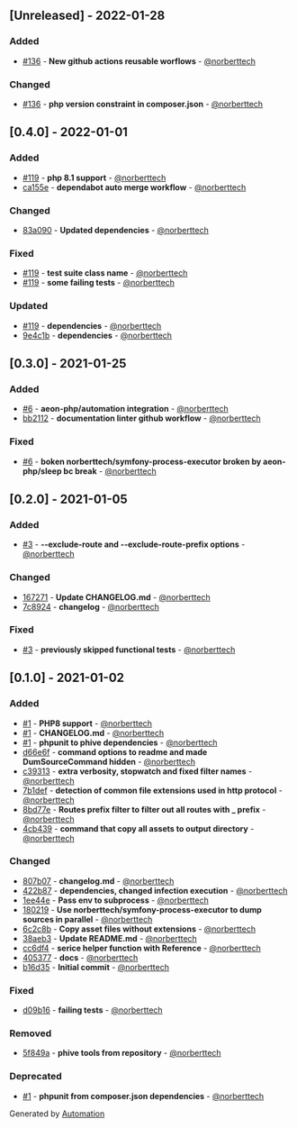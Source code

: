 ## [Unreleased] - 2022-01-28

### Added
- [#136](https://github.com/norberttech/static-content-generator-bundle/pull/136) - **New github actions reusable worflows** - [@norberttech](https://github.com/norberttech)

### Changed
- [#136](https://github.com/norberttech/static-content-generator-bundle/pull/136) - **php version constraint in composer.json** - [@norberttech](https://github.com/norberttech)

## [0.4.0] - 2022-01-01

### Added
- [#119](https://github.com/norberttech/static-content-generator-bundle/pull/119) - **php 8.1 support** - [@norberttech](https://github.com/norberttech)
- [ca155e](https://github.com/norberttech/static-content-generator-bundle/commit/ca155e2d1c503b53a3694b31155e993a2f6bde96) - **dependabot auto merge workflow** - [@norberttech](https://github.com/norberttech)

### Changed
- [83a090](https://github.com/norberttech/static-content-generator-bundle/commit/83a090bb5b8b744138e88ae7f81b44ba5ce2d87b) - **Updated dependencies** - [@norberttech](https://github.com/norberttech)

### Fixed
- [#119](https://github.com/norberttech/static-content-generator-bundle/pull/119) - **test suite class name** - [@norberttech](https://github.com/norberttech)
- [#119](https://github.com/norberttech/static-content-generator-bundle/pull/119) - **some failing tests** - [@norberttech](https://github.com/norberttech)

### Updated
- [#119](https://github.com/norberttech/static-content-generator-bundle/pull/119) - **dependencies** - [@norberttech](https://github.com/norberttech)
- [9e4c1b](https://github.com/norberttech/static-content-generator-bundle/commit/9e4c1b9b91fa2ffd90f57e0e6976a199c0345b44) - **dependencies** - [@norberttech](https://github.com/norberttech)

## [0.3.0] - 2021-01-25

### Added
- [#6](https://github.com/norberttech/static-content-generator-bundle/pull/6) - **aeon-php/automation integration** - [@norberttech](https://github.com/norberttech)
- [bb2112](https://github.com/norberttech/static-content-generator-bundle/commit/bb2112c752fdbf81f89453918681afbf5ada8310) - **documentation linter github workflow** - [@norberttech](https://github.com/norberttech)

### Fixed
- [#6](https://github.com/norberttech/static-content-generator-bundle/pull/6) - **boken norberttech/symfony-process-executor broken by aeon-php/sleep bc break** - [@norberttech](https://github.com/norberttech)

## [0.2.0] - 2021-01-05

### Added
- [#3](https://github.com/norberttech/static-content-generator-bundle/pull/3) - **--exclude-route and --exclude-route-prefix options** - [@norberttech](https://github.com/norberttech)

### Changed
- [167271](https://github.com/norberttech/static-content-generator-bundle/commit/1672719e1f4f8e0e5803a7f734ba0312c39a1f8a) - **Update CHANGELOG.md** - [@norberttech](https://github.com/norberttech)
- [7c8924](https://github.com/norberttech/static-content-generator-bundle/commit/7c892453aa993f1fb9857588614d8d007b3b0967) - **changelog** - [@norberttech](https://github.com/norberttech)

### Fixed
- [#3](https://github.com/norberttech/static-content-generator-bundle/pull/3) - **previously skipped functional tests** - [@norberttech](https://github.com/norberttech)

## [0.1.0] - 2021-01-02

### Added
- [#1](https://github.com/norberttech/static-content-generator-bundle/pull/1) - **PHP8 support** - [@norberttech](https://github.com/norberttech)
- [#1](https://github.com/norberttech/static-content-generator-bundle/pull/1) - **CHANGELOG.md** - [@norberttech](https://github.com/norberttech)
- [#1](https://github.com/norberttech/static-content-generator-bundle/pull/1) - **phpunit to phive dependencies** - [@norberttech](https://github.com/norberttech)
- [d66e6f](https://github.com/norberttech/static-content-generator-bundle/commit/d66e6fecf7311342000956e9539c5598f008b0a4) - **command options to readme and made DumSourceCommand hidden** - [@norberttech](https://github.com/norberttech)
- [c39313](https://github.com/norberttech/static-content-generator-bundle/commit/c393131ea73df07099c6a4e146843155ad34c278) - **extra verbosity, stopwatch and fixed filter names** - [@norberttech](https://github.com/norberttech)
- [7b1def](https://github.com/norberttech/static-content-generator-bundle/commit/7b1def086a9521b32b1b50417dd482ac69ad0036) - **detection of common file extensions used in http protocol** - [@norberttech](https://github.com/norberttech)
- [8bd77e](https://github.com/norberttech/static-content-generator-bundle/commit/8bd77e99e67c6b162ca36925e5266cbcc26dbb93) - **Routes prefix filter to filter out all routes with _ prefix** - [@norberttech](https://github.com/norberttech)
- [4cb439](https://github.com/norberttech/static-content-generator-bundle/commit/4cb439fbee8749cecf2b7e6d6ca68d29401b9319) - **command that copy all assets to output directory** - [@norberttech](https://github.com/norberttech)

### Changed
- [807b07](https://github.com/norberttech/static-content-generator-bundle/commit/807b07feaa6ac79157a4de67ac1406b9db60595f) - **changelog.md** - [@norberttech](https://github.com/norberttech)
- [422b87](https://github.com/norberttech/static-content-generator-bundle/commit/422b87bb31d30a2e0ca8565c22821149d853dbe9) - **dependencies, changed infection execution** - [@norberttech](https://github.com/norberttech)
- [1ee44e](https://github.com/norberttech/static-content-generator-bundle/commit/1ee44eb124ac5693ac0d4de621c9a1c33888ec97) - **Pass env to subprocess** - [@norberttech](https://github.com/norberttech)
- [180219](https://github.com/norberttech/static-content-generator-bundle/commit/18021914e8e0f9f206be7f8e926c82400fff8315) - **Use norberttech/symfony-process-executor to dump sources in parallel** - [@norberttech](https://github.com/norberttech)
- [6c2c8b](https://github.com/norberttech/static-content-generator-bundle/commit/6c2c8b8b51e4606544426bf77a75102b1116d4d5) - **Copy asset files without extensions** - [@norberttech](https://github.com/norberttech)
- [38aeb3](https://github.com/norberttech/static-content-generator-bundle/commit/38aeb36a8771cceda9913b01ba2d1875d0da4df5) - **Update README.md** - [@norberttech](https://github.com/norberttech)
- [cc6df4](https://github.com/norberttech/static-content-generator-bundle/commit/cc6df4dd1a3bce4292b0c7ba496548b76c5112eb) - **serice helper function with Reference** - [@norberttech](https://github.com/norberttech)
- [405377](https://github.com/norberttech/static-content-generator-bundle/commit/405377f298ea251cd734802f903afe585d3b5450) - **docs** - [@norberttech](https://github.com/norberttech)
- [b16d35](https://github.com/norberttech/static-content-generator-bundle/commit/b16d35686111ba0fe12b01a1ed6aba09de5f3a00) - **Initial commit** - [@norberttech](https://github.com/norberttech)

### Fixed
- [d09b16](https://github.com/norberttech/static-content-generator-bundle/commit/d09b16290337488d620ce683fc282e1b2e2be884) - **failing tests** - [@norberttech](https://github.com/norberttech)

### Removed
- [5f849a](https://github.com/norberttech/static-content-generator-bundle/commit/5f849ab8c797299ed363b7cf138d2640f2c58591) - **phive tools from repository** - [@norberttech](https://github.com/norberttech)

### Deprecated
- [#1](https://github.com/norberttech/static-content-generator-bundle/pull/1) - **phpunit from composer.json dependencies** - [@norberttech](https://github.com/norberttech)

Generated by [Automation](https://github.com/aeon-php/automation)